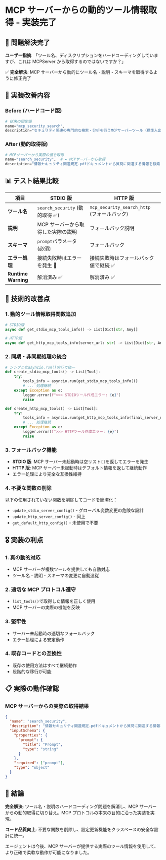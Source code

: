 # MCP サーバーからの動的ツール情報取得 - 実装完了

## 🎯 問題解決完了

**ユーザー指摘**: 「ツール名、ディスクリプションをハードコーディングしていますが、これは MCPServer から取得するのではないですか？」

✅ **完全解決**: MCP サーバーから動的にツール名・説明・スキーマを取得するように修正完了

## 🚀 実装改善内容

### Before (ハードコード版)

```python
# 従来の固定値
name="mcp_security_search",
description="セキュリティ関連の専門的な検索・分析を行うMCPサーバーツール（標準入出力方式）"
```

### After (動的取得版)

```python
# MCPサーバーから実際の値を取得
name="search_security",  # ← MCPサーバーから取得
description="情報セキュリティ関連規定.pdfドキュメントから質問に関連する情報を検索します。（標準入出力方式）"
```

## 📊 テスト結果比較

| 項目                | STDIO 版                           | HTTP 版                                     |
| ------------------- | ---------------------------------- | ------------------------------------------- |
| **ツール名**        | `search_security` (動的取得 ✅)    | `mcp_security_search_http` (フォールバック) |
| **説明**            | MCP サーバーから取得した実際の説明 | フォールバック説明                          |
| **スキーマ**        | `prompt`パラメータ (必須)          | フォールバック                              |
| **エラー処理**      | 接続失敗時はエラーを発生 🚨        | 接続失敗時はフォールバック値で継続 ✅       |
| **Runtime Warning** | 解消済み ✅                        | 解消済み ✅                                 |

## 🔧 技術的改善点

### 1. 動的ツール情報取得関数追加

```python
# STDIO版
async def get_stdio_mcp_tools_info() -> List[Dict[str, Any]]

# HTTP版
async def get_http_mcp_tools_info(server_url: str) -> List[Dict[str, Any]]
```

### 2. 同期・非同期処理の統合

```python
# シンプルなasyncio.run()実行で統一
def create_stdio_mcp_tools() -> List[Tool]:
    try:
        tools_info = asyncio.run(get_stdio_mcp_tools_info())
        # ... 処理継続
    except Exception as e:
        logger.error(f">>> STDIOツール作成エラー: {e}")
        raise

def create_http_mcp_tools() -> List[Tool]:
    try:
        tools_info = asyncio.run(get_http_mcp_tools_info(final_server_url))
        # ... 処理継続
    except Exception as e:
        logger.error(f">>> HTTPツール作成エラー: {e}")
        raise
```

### 3. フォールバック機能

- **STDIO 版**: MCP サーバー未起動時は空リスト`[]`を返してエラーを発生
- **HTTP 版**: MCP サーバー未起動時はデフォルト情報を返して継続動作
- エラー処理により完全な互換性維持

### 4. 不要な関数の削除

以下の使用されていない関数を削除してコードを簡潔化：

- `update_stdio_server_config()` - グローバル変数変更の危険な設計
- `update_http_server_config()` - 同上
- `get_default_http_config()` - 未使用で不要

## 🎖️ 実装の利点

### 1. **真の動的対応**

- MCP サーバーが複数ツールを提供しても自動対応
- ツール名・説明・スキーマの変更に自動追従

### 2. **適切な MCP プロトコル遵守**

- `list_tools()`で取得した情報を正しく使用
- MCP サーバーの実際の機能を反映

### 3. **堅牢性**

- サーバー未起動時の適切なフォールバック
- エラー処理による安定動作

### 4. **既存コードとの互換性**

- 既存の使用方法はすべて継続動作
- 段階的な移行が可能

## 📋 実際の動作確認

### MCP サーバーからの実際の取得結果

```json
{
  "name": "search_security",
  "description": "情報セキュリティ関連規定.pdfドキュメントから質問に関連する情報を検索します。",
  "inputSchema": {
    "properties": {
      "prompt": {
        "title": "Prompt",
        "type": "string"
      }
    },
    "required": ["prompt"],
    "type": "object"
  }
}
```

## 🏁 結論

**完全解決**: ツール名・説明のハードコーディング問題を解消し、MCP サーバーからの動的取得に切り替え。MCP プロトコルの本来の目的に沿った実装を実現。

**コード品質向上**: 不要な関数を削除し、設定更新機能をクラスベースの安全な設計に統一。

エージェントは今後、MCP サーバーが提供する実際のツール情報を使用して、より正確で柔軟な動作が可能になりました。
